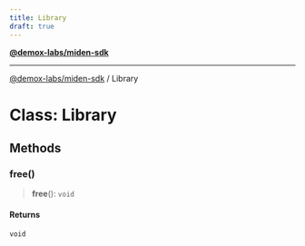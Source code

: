 ```yaml
---
title: Library
draft: true
---
```


[**@demox-labs/miden-sdk**](../index)

***

[@demox-labs/miden-sdk](../index) / Library

# Class: Library

## Methods

### free()

> **free**(): `void`

#### Returns

`void`
